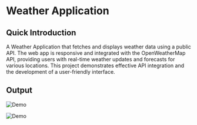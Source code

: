 # Weather Application

## Quick Introduction

A Weather Application that fetches and displays weather data using a public API. The web app is responsive and integrated with the OpenWeatherMap API, providing users with real-time weather updates and forecasts for various locations. This project demonstrates effective API integration and the development of a user-friendly interface.


## Output


![Demo](https://github.com/user-attachments/assets/a2e34df7-11de-4c0c-988d-3c0b6a519a1b)

![Demo](https://github.com/user-attachments/assets/216ccfd4-633b-474f-8768-288f4b3dacb7)
